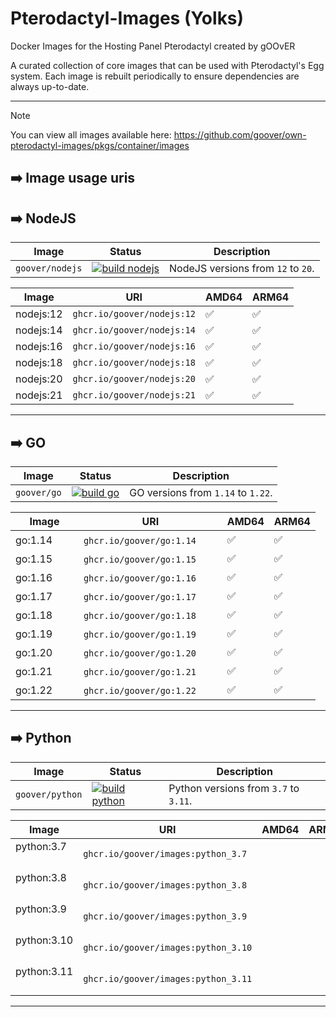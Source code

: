 # Pterodactyl-Images (Yolks)
Docker Images for the Hosting Panel Pterodactyl created by gOOvER

A curated collection of core images that can be used with Pterodactyl's Egg system. Each image is rebuilt
periodically to ensure dependencies are always up-to-date.

---

> [!NOTE]
> You can view all images available here: https://github.com/goover/own-pterodactyl-images/pkgs/container/images

## ➡️ Image usage uris

## ➡️ NodeJS
| Image              | Status                                                                                                                                                          | Description                                            |
| ------------------ | --------------------------------------------------------------------------------------------------------------------------------------------------------------- | ------------------------------------------------------ |
| `goover/nodejs` | [![build nodejs](https://github.com/goover/own-pterodactyl-images/actions/workflows/dev-nodejs.yml/badge.svg)](https://github.com/goover/own-pterodactyl-images/actions/workflows/dev-nodejs.yml) | NodeJS versions from `12` to `20`. |

| Image            | URI                                    | AMD64 | ARM64 |
| ---------------- | -------------------------------------- | ------| ----- |
| nodejs:12    | `ghcr.io/goover/nodejs:12` | ✅ | ✅ |
| nodejs:14    | `ghcr.io/goover/nodejs:14` | ✅ | ✅ |
| nodejs:16    | `ghcr.io/goover/nodejs:16` | ✅ | ✅ |
| nodejs:18    | `ghcr.io/goover/nodejs:18` | ✅ | ✅ |
| nodejs:20    | `ghcr.io/goover/nodejs:20` | ✅ | ✅ |
| nodejs:21    | `ghcr.io/goover/nodejs:21` | ✅ | ✅ |
---

## ➡️ GO
| Image              | Status                                                                                                                                                          | Description                                            |
| ------------------ | --------------------------------------------------------------------------------------------------------------------------------------------------------------- | ------------------------------------------------------ |
| `goover/go` | [![build go ](https://github.com/goover/own-pterodactyl-images/actions/workflows/dev-go.yml/badge.svg)](https://github.com/goover/own-pterodactyl-images/actions/workflows/dev-go.yml) | GO versions from `1.14` to `1.22`. |

| Image            | URI                                    | AMD64 | ARM64 |
| ---------------- | -------------------------------------- | ------| ----- |
| go:1.14ㅤㅤ      | `ghcr.io/goover/go:1.14`ㅤ ㅤ           |  ✅  |   ✅  |
| go:1.15 ㅤㅤ     | `ghcr.io/goover/go:1.15`ㅤ ㅤ           |  ✅  |   ✅  |
| go:1.16   ㅤㅤ   | `ghcr.io/goover/go:1.16`ㅤㅤ  | ✅ | ✅ |
| go:1.17   ㅤㅤ   | `ghcr.io/goover/go:1.17`ㅤㅤ  | ✅ | ✅ |
| go:1.18  ㅤㅤ    | `ghcr.io/goover/go:1.18`ㅤㅤ  | ✅ | ✅ |
| go:1.19  ㅤㅤ    | `ghcr.io/goover/go:1.19`ㅤㅤ  | ✅ | ✅ |
| go:1.20  ㅤㅤ    | `ghcr.io/goover/go:1.20`ㅤ ㅤ | ✅ | ✅ |
| go:1.21  ㅤㅤ    | `ghcr.io/goover/go:1.21`ㅤ ㅤ | ✅ | ✅ |
| go:1.22  ㅤㅤ    | `ghcr.io/goover/go:1.22`ㅤ ㅤ | ✅ | ✅ |
---

## ➡️ Python
| Image              | Status                                                                                                                                                          | Description                                            |
| ------------------ | --------------------------------------------------------------------------------------------------------------------------------------------------------------- | ------------------------------------------------------ |
| `goover/python` | [![build python ](https://github.com/goover/own-pterodactyl-images/actions/workflows/dev-python.yml/badge.svg)](https://github.com/goover/own-pterodactyl-images/actions/workflows/dev-python.yml) | Python versions from `3.7` to `3.11`. |

| Image            | URI                                    | AMD64 | ARM64 |
| ---------------- | -------------------------------------- | ------| ----- |
| python:3.7ㅤ   | `ghcr.io/goover/images:python_3.7`  |  |  |
| python:3.8ㅤ   | `ghcr.io/goover/images:python_3.8`  |  |  |
| python:3.9 ㅤ  | `ghcr.io/goover/images:python_3.9`  |  |  |
| python:3.10ㅤ  | `ghcr.io/goover/images:python_3.10` |  |  |
| python:3.11 ㅤ | `ghcr.io/goover/images:python_3.11` |  |  |
---